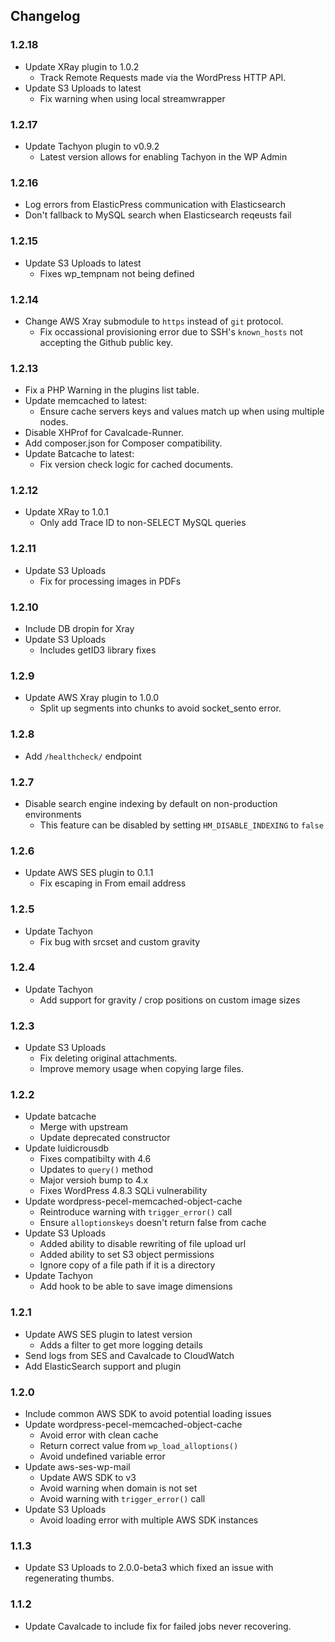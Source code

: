 ## Changelog

### 1.2.18
- Update XRay plugin to 1.0.2
  - Track Remote Requests made via the WordPress HTTP API.
- Update S3 Uploads to latest
  - Fix warning when using local streamwrapper

### 1.2.17
- Update Tachyon plugin to v0.9.2
    - Latest version allows for enabling Tachyon in the WP Admin

### 1.2.16
- Log errors from ElasticPress communication with Elasticsearch
- Don't fallback to MySQL search when Elasticsearch reqeusts fail

### 1.2.15
- Update S3 Uploads to latest
	- Fixes wp_tempnam not being defined

### 1.2.14
- Change AWS Xray submodule to `https` instead of `git` protocol.
  - Fix occassional provisioning error due to SSH's `known_hosts` not accepting the Github public key.

### 1.2.13
- Fix a PHP Warning in the plugins list table.
- Update memcached to latest:
    - Ensure cache servers keys and values match up when using multiple nodes.
- Disable XHProf for Cavalcade-Runner.
- Add composer.json for Composer compatibility.
- Update Batcache to latest:
    - Fix version check logic for cached documents.

### 1.2.12
- Update XRay to 1.0.1
    - Only add Trace ID to non-SELECT MySQL queries

### 1.2.11
- Update S3 Uploads
    - Fix for processing images in PDFs

### 1.2.10
- Include DB dropin for Xray
- Update S3 Uploads
    - Includes getID3 library fixes

### 1.2.9
- Update AWS Xray plugin to 1.0.0
    - Split up segments into chunks to avoid socket_sento error.

### 1.2.8
- Add `/healthcheck/` endpoint

### 1.2.7
- Disable search engine indexing by default on non-production environments
    - This feature can be disabled by setting `HM_DISABLE_INDEXING` to `false`


### 1.2.6
- Update AWS SES plugin to 0.1.1
    - Fix escaping in From email address

### 1.2.5

- Update Tachyon
    - Fix bug with srcset and custom gravity

### 1.2.4

- Update Tachyon
    - Add support for gravity / crop positions on custom image sizes

### 1.2.3

- Update S3 Uploads
	- Fix deleting original attachments.
	- Improve memory usage when copying large files.

### 1.2.2

- Update batcache
	- Merge with upstream
	- Update deprecated constructor
- Update luidicrousdb
	- Fixes compatibilty with 4.6
	- Updates to `query()` method
	- Major versioh bump to 4.x
	- Fixes WordPress 4.8.3 SQLi vulnerability
- Update wordpress-pecel-memcached-object-cache
	- Reintroduce warning with `trigger_error()` call
	- Ensure `alloptionskeys` doesn't return false from cache
- Update S3 Uploads
	- Added ability to disable rewriting of file upload url
	- Added ability to set S3 object permissions
	- Ignore copy of a file path if it is a directory
- Update Tachyon
	- Add hook to be able to save image dimensions

### 1.2.1

- Update AWS SES plugin to latest version
    - Adds a filter to get more logging details
- Send logs from SES and Cavalcade to CloudWatch
- Add ElasticSearch support and plugin

### 1.2.0

- Include common AWS SDK to avoid potential loading issues
- Update wordpress-pecel-memcached-object-cache
	- Avoid error with clean cache
	- Return correct value from `wp_load_alloptions()`
	- Avoid undefined variable error
- Update aws-ses-wp-mail
	- Update AWS SDK to v3
	- Avoid warning when domain is not set
	- Avoid warning with `trigger_error()` call
- Update S3 Uploads
	- Avoid loading error with multiple AWS SDK instances

### 1.1.3

- Update S3 Uploads to 2.0.0-beta3 which fixed an issue with regenerating thumbs.


### 1.1.2

- Update Cavalcade to include fix for failed jobs never recovering.
